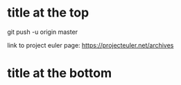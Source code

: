 title at the top
===
git push -u origin master

link to project euler page: https://projecteuler.net/archives

title at the bottom
===
